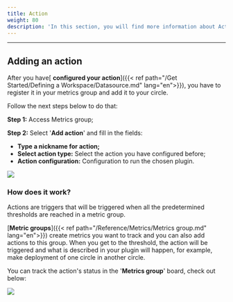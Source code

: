 ```yaml
---
title: Action
weight: 80
description: 'In this section, you will find more information about Action.'
---
```


---

## **Adding an action**

After you have[ **configured your action**]({{< ref path="/Get Started/Defining a Workspace/Datasource.md" lang="en">}}), you have to register it in your metrics group and add it to your circle. 

Follow the next steps below to do that: 

**Step 1:** Access Metrics group;   
  
**Step 2:** Select '**Add action**' and fill in the fields: 

* **Type a nickname for action;** 
* **Select action type:** Select the action you have configured before; 
* **Action configuration:** Configuration to run the chosen plugin. 

![](/shared/adicionando-a-action-correto%20%281%29.gif)

### **How does it work?** 

Actions are triggers that will be triggered when all the predetermined thresholds are reached in a metric group. 

[**Metric groups**]({{< ref path="/Reference/Metrics/Metrics group.md" lang="en">}}) create metrics you want to track and you can also add actions to this group. When you get to the threshold, the action will be triggered and what is described in your plugin will happen, for example, make deployment of one circle in another circle. 

You can track the action's status in the '**Metrics group**' board, check out below: 

![](/shared/status-actionsgif.gif)
